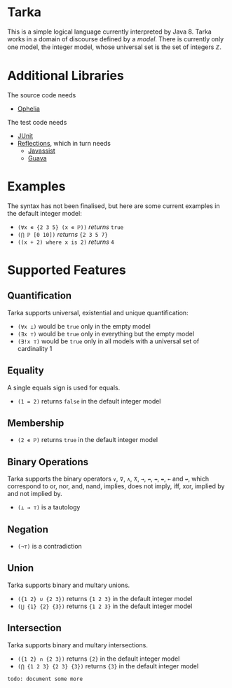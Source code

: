 Tarka
=====
This is a simple logical language currently interpreted by Java 8.  Tarka works in a domain of discourse defined by a _model_.  There is currently only one model, the integer model, whose universal set is the set of integers ℤ.

Additional Libraries
====================
The source code needs

- [Ophelia](https://github.com/Echogene/Ophelia)

The test code needs

- [JUnit](https://github.com/junit-team/junit/wiki/Download-and-Install)
- [Reflections](https://code.google.com/p/reflections/), which in turn needs
  - [Javassist](https://github.com/jboss-javassist/javassist)
  - [Guava](https://code.google.com/p/guava-libraries/)

Examples
========
The syntax has not been finalised, but here are some current examples in the default integer model:

- `(∀x ∊ {2 3 5} (x ∊ ℙ))` _returns_ `true`
- `(⋂ ℙ [0 10])` _returns_ `{2 3 5 7}`
- `((x + 2) where x is 2)` _returns_ `4`

Supported Features
==================
Quantification
--------------
Tarka supports universal, existential and unique quantification:
- `(∀x ⊥)` would be `true` only in the empty model
- `(∃x ⊤)` would be `true` only in everything but the empty model
- `(∃!x ⊤)` would be `true` only in all models with a universal set of cardinality 1

Equality
--------
A single equals sign is used for equals.

- `(1 = 2)` returns `false` in the default integer model

Membership
----------
- `(2 ∊ ℙ)` returns `true` in the default integer model

Binary Operations
-----------------
Tarka supports the binary operators `∨`, `⊽`, `∧`, `⊼`, `→`, `↛`, `↔`, `↮`, `←` and `↚`, which correspond to or, nor, and, nand, implies, does not imply, iff, xor, implied by and not implied by.

- `(⊥ → ⊤)` is a tautology

Negation
--------
- `(¬⊤)` is a contradiction

Union
-----
Tarka supports binary and multary unions.

- `({1 2} ∪ {2 3})` returns `{1 2 3}` in the default integer model
- `(⋃ {1} {2} {3})` returns `{1 2 3}` in the default integer model

Intersection
------------
Tarka supports binary and multary intersections.

- `({1 2} ∩ {2 3})` returns `{2}` in the default integer model
- `(⋂ {1 2 3} {2 3} {3})` returns `{3}` in the default integer model

`todo: document some more`
